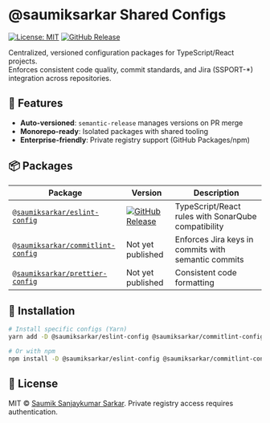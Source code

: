 # @saumiksarkar Shared Configs

[![License: MIT](https://img.shields.io/badge/License-MIT-blue.svg)](LICENSE)
[![GitHub Release](https://img.shields.io/github/v/release/SaumikSarkar/shared-config)](https://github.com/SaumikSarkar/shared-config/releases)

Centralized, versioned configuration packages for TypeScript/React projects.  
Enforces consistent code quality, commit standards, and Jira (SSPORT-*) integration across repositories.

## 🚀 Features
- **Auto-versioned**: `semantic-release` manages versions on PR merge
- **Monorepo-ready**: Isolated packages with shared tooling
- **Enterprise-friendly**: Private registry support (GitHub Packages/npm)

## 📦 Packages

| Package | Version | Description |
|---------|---------|-------------|
| [`@saumiksarkar/eslint-config`](packages/eslint-config) | [![GitHub Release](https://img.shields.io/github/v/release/SaumikSarkar/shared-config?include_prereleases&label=@saumiksarkar/eslint-config)](https://github.com/SaumikSarkar/shared-config/pkgs/npm/eslint-config) | TypeScript/React rules with SonarQube compatibility |
| [`@saumiksarkar/commitlint-config`](packages/commitlint-config) | Not yet published | Enforces Jira keys in commits with semantic commits |
| [`@saumiksarkar/prettier-config`](packages/prettier-config) | Not yet published | Consistent code formatting |

## 🔧 Installation

```bash
# Install specific configs (Yarn)
yarn add -D @saumiksarkar/eslint-config @saumiksarkar/commitlint-config

# Or with npm
npm install -D @saumiksarkar/eslint-config @saumiksarkar/commitlint-config
```

## 📜 License

MIT © [Saumik Sanjaykumar Sarkar](https://github.com/SaumikSarkar).
Private registry access requires authentication.